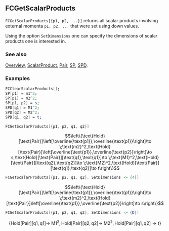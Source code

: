 ## FCGetScalarProducts

`FCGetScalarProducts[{p1, p2, ...}]` returns all scalar products involving external momenta `p1, p2, ...` that were set using down values.

Using the option `SetDimensions` one can specify the dimensions of scalar products one is interested in.

### See also

[Overview](Extra/FeynCalc.md), [ScalarProduct](ScalarProduct.md), [Pair](Pair.md), [SP](SP.md), [SPD](SPD.md).

### Examples

```mathematica
FCClearScalarProducts[];
SP[p1] = m1^2;
SP[p1] = m2^2;
SP[p1, p2] = s;
SPD[q1] = M1^2;
SPD[q2] = M2^2;
SPD[q1, q2] = t;
```

```mathematica
FCGetScalarProducts[{p1, p2, q1, q2}]
```

$$\left\{\text{Hold}[\text{Pair}]\left[\overline{\text{p1}},\overline{\text{p1}}\right]\to \;\text{m2}^2,\text{Hold}[\text{Pair}]\left[\overline{\text{p1}},\overline{\text{p2}}\right]\to s,\text{Hold}[\text{Pair}][\text{q1},\text{q1}]\to \;\text{M1}^2,\text{Hold}[\text{Pair}][\text{q2},\text{q2}]\to \;\text{M2}^2,\text{Hold}[\text{Pair}][\text{q1},\text{q2}]\to t\right\}$$

```mathematica
FCGetScalarProducts[{p1, p2, q1, q2}, SetDimensions -> {4}]
```

$$\left\{\text{Hold}[\text{Pair}]\left[\overline{\text{p1}},\overline{\text{p1}}\right]\to \;\text{m2}^2,\text{Hold}[\text{Pair}]\left[\overline{\text{p1}},\overline{\text{p2}}\right]\to s\right\}$$

```mathematica
FCGetScalarProducts[{p1, p2, q1, q2}, SetDimensions -> {D}]
```

$$\left\{\text{Hold}[\text{Pair}][\text{q1},\text{q1}]\to \;\text{M1}^2,\text{Hold}[\text{Pair}][\text{q2},\text{q2}]\to \;\text{M2}^2,\text{Hold}[\text{Pair}][\text{q1},\text{q2}]\to t\right\}$$